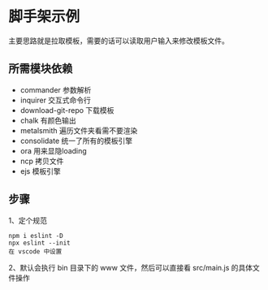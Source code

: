 # 脚手架示例
主要思路就是拉取模板，需要的话可以读取用户输入来修改模板文件。

## 所需模块依赖
- commander 参数解析
- inquirer 交互式命令行
- download-git-repo 下载模板
- chalk 有颜色输出
- metalsmith 遍历文件夹看需不要渲染
- consolidate 统一了所有的模板引擎
- ora 用来显隐loading
- ncp 拷贝文件
- ejs 模板引擎

## 步骤
1、定个规范
```
npm i eslint -D
npx eslint --init
在 vscode 中设置
```

2、默认会执行 bin 目录下的 www 文件，然后可以直接看 src/main.js 的具体文件操作
